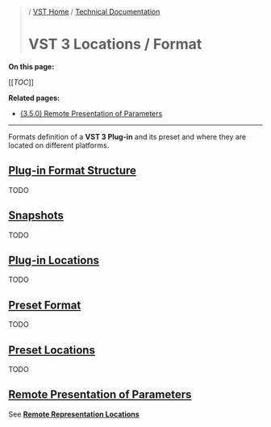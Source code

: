 >/ [VST Home](../../index.md) / [Technical Documentation](../Index.md)
>
># VST 3 Locations / Format

**On this page:**

[[_TOC_]]

**Related pages:**

- [(3.5.0) Remote Presentation of Parameters](../Change+History/3.5.0/IXmlRepresentationController.md)

---

Formats definition of a **VST 3 Plug-in** and its preset and where they are located on different platforms.

## [Plug-in Format Structure](../Locations+Format/Plugin+Format.md)

TODO

## [Snapshots](../Locations+Format/Snapshots.md)

TODO

## [Plug-in Locations](../Locations+Format/Plugin+Locations.md)

TODO

## [Preset Format](../Locations+Format/Preset+Format.md)

TODO

## [Preset Locations](../Locations+Format/Preset+Locations.md)

TODO

## [Remote Presentation of Parameters](../Change+History/3.5.0/IXmlRepresentationController.md)
See **[Remote Representation Locations](../Change+History/3.5.0/IXmlRepresentationController.md#location-table-for-vst-xmls-representation)**
